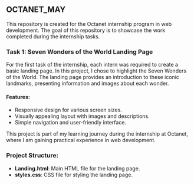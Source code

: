 ## OCTANET_MAY

This repository is created for the Octanet internship program in web development. The goal of this repository is to showcase the work completed during the internship tasks.

### Task 1: Seven Wonders of the World Landing Page

For the first task of the internship, each intern was required to create a basic landing page. In this project, I chose to highlight the Seven Wonders of the World. The landing page provides an introduction to these iconic landmarks, presenting information and images about each wonder.

#### Features:
- Responsive design for various screen sizes.
- Visually appealing layout with images and descriptions.
- Simple navigation and user-friendly interface.

This project is part of my learning journey during the internship at Octanet, where I am gaining practical experience in web development.

### Project Structure:
- **Landing.html**: Main HTML file for the landing page.
- **styles.css**: CSS file for styling the landing page.
  
